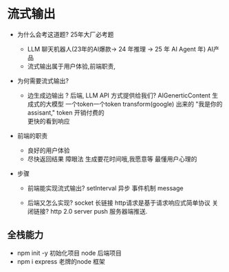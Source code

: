 # 流式输出

- 为什么会考这道题?
  25年大厂必考题
  - LLM  聊天机器人(23年的AI爆款-> 24 年推理 -> 25 年 AI Agent 年)  AI产品
  - 流式输出属于用户体验,前端职责,

- 为何需要流式输出?  
  - 边生成边输出 ?
    后端, LLM API 方式提供给我们?
    AIGenerticContent 生成式的大模型 一个token一个token transform(google) 出来的 
    "我是你的assisant," token 开销付费的  
    更快的看到响应 

- 前端的职责
  - 良好的用户体验
  - 尽快返回结果 
  障眼法  生成要花时间哦,我愿意等 
  最懂用户心理的  

- 步骤
  - 前端能实现流式输出?
    setInterval  异步  事件机制 message 

  - 后端又怎么实现?
    socket  长链接 
    http请求是基于请求响应式简单协议  关闭链接?
    http 2.0 server push 服务器端推送.

## 全栈能力 
- npm init  -y  初始化项目 node 后端项目
- npm i express  老牌的node 框架